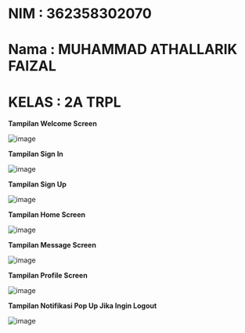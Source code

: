 # NIM : 362358302070 #

# Nama : MUHAMMAD ATHALLARIK FAIZAL #

# KELAS : 2A TRPL #


**Tampilan Welcome Screen**

![image](https://github.com/user-attachments/assets/d1366a18-3186-4286-ae2f-bde092a090c8)

**Tampilan Sign In**

![image](https://github.com/user-attachments/assets/27ae9652-157d-45c3-a6c6-1e1ef58daf16)

**Tampilan Sign Up**

![image](https://github.com/user-attachments/assets/5127d48e-ee01-49db-81d0-8c6c710eff64)

**Tampilan Home Screen**

![image](https://github.com/user-attachments/assets/0b7230c9-5ec6-48cb-bec5-22a22a64b831)

**Tampilan Message Screen**

![image](https://github.com/user-attachments/assets/237108e6-5908-4c8e-96b0-b0af63a10a84)

**Tampilan Profile Screen**

![image](https://github.com/user-attachments/assets/87cdb078-0c97-4f28-900b-0f5402c4d915)

**Tampilan Notifikasi Pop Up Jika Ingin Logout**

![image](https://github.com/user-attachments/assets/ed91ca90-1253-4d75-8a55-dcb9364f542a)

